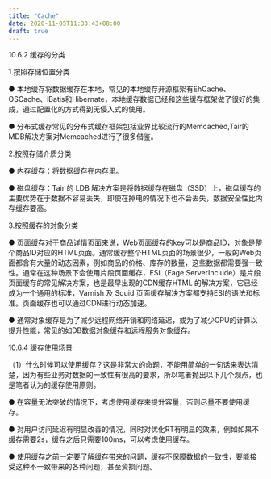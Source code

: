 ```yaml
---
title: "Cache"
date: 2020-11-05T11:33:43+08:00
draft: true
---
```


10.6.2 缓存的分类

1.按照存储位置分类

● 本地缓存将数据缓存在本地，常见的本地缓存开源框架有EhCache、OSCache、iBatis和Hibernate，本地缓存数据已经和这些缓存框架做了很好的集成，通过配置化的方式得到无侵入式的使用。

● 分布式缓存常见的分布式缓存框架包括业界比较流行的Memcached,Tair的MDB解决方案对Memcached进行了很多借鉴。


2.按照存储介质分类

● 内存缓存：将数据缓存在内存里。

● 磁盘缓存：Tair 的 LDB 解决方案是将数据缓存在磁盘（SSD）上，磁盘缓存的主要优势在于数据不容易丢失，即使在掉电的情况下也不会丢失，数据安全性比内存缓存要高。

3.按照缓存的对象分类

● 页面缓存对于商品详情页面来说，Web页面缓存的key可以是商品ID，对象是整个商品ID对应的HTML页面。通常缓存整个HTML页面的场景很少，一般的Web页面都含有大量的动态因素，例如商品的价格、库存的数量，这些数据都需要强一致性。通常在这种场景下会使用片段页面缓存，ESI（Eage ServerInclude）是片段页面缓存的常见解决方案，也是最早出现的CDN缓存HTML 的解决方案，它已经成为一个通用的标准，Varnish 及 Squid 页面缓存解决方案都支持ESI的语法和标准。页面缓存也可以通过CDN进行动态加速。

● 通常对象缓存是为了减少远程网络开销和网络延迟，或为了减少CPU的计算以提升性能，常见的如DB数据对象缓存和远程服务对象缓存。


10.6.4 缓存使用场景

（1）什么时候可以使用缓存？这是非常大的命题，不能用简单的一句话来表达清楚，因为有些业务对数据的一致性有很高的要求，所以笔者抛出以下几个观点，也是笔者认为的缓存使用原则。

● 在容量无法突破的情况下，考虑使用缓存来提升容量，否则尽量不要使用缓存。

● 对用户访问延迟有明显改善的情况，同时对优化RT有明显的效果，例如如果不缓存需要2s，缓存之后只需要100ms，可以考虑使用缓存。

● 使用缓存之前一定要了解缓存带来的问题，缓存不保障数据的一致性，要能接受这种不一致带来的各种问题，甚至资损问题。